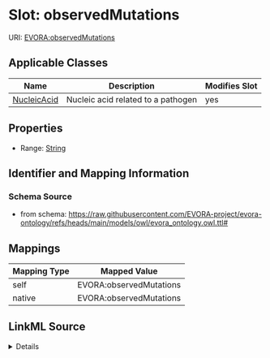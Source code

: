 

# Slot: observedMutations



URI: [EVORA:observedMutations](https://raw.githubusercontent.com/EVORA-project/evora-ontology/refs/heads/main/models/owl/evora_ontology.owl.ttl#observedMutations)



<!-- no inheritance hierarchy -->





## Applicable Classes

| Name | Description | Modifies Slot |
| --- | --- | --- |
| [NucleicAcid](NucleicAcid.md) | Nucleic acid related to a pathogen |  yes  |







## Properties

* Range: [String](String.md)





## Identifier and Mapping Information







### Schema Source


* from schema: https://raw.githubusercontent.com/EVORA-project/evora-ontology/refs/heads/main/models/owl/evora_ontology.owl.ttl#




## Mappings

| Mapping Type | Mapped Value |
| ---  | ---  |
| self | EVORA:observedMutations |
| native | EVORA:observedMutations |




## LinkML Source

<details>
```yaml
name: observedMutations
from_schema: https://raw.githubusercontent.com/EVORA-project/evora-ontology/refs/heads/main/models/owl/evora_ontology.owl.ttl#
rank: 1000
alias: observedMutations
domain_of:
- Nucleic Acid
range: string

```
</details>